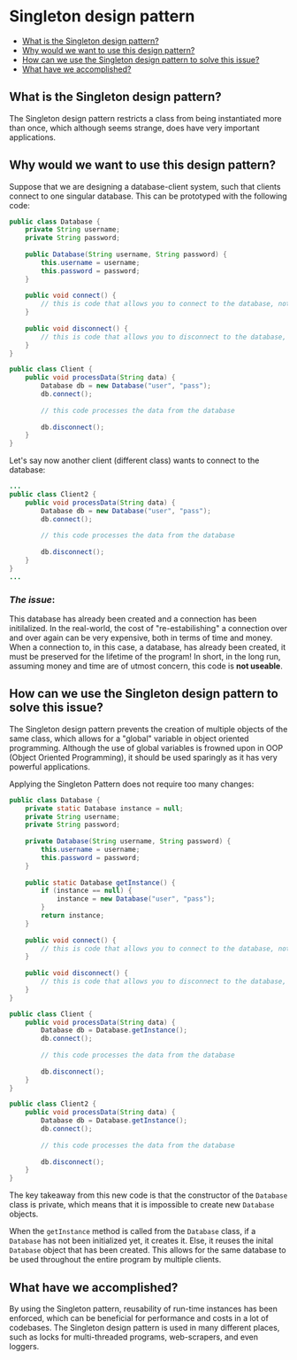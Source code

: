 # Singleton design pattern
* [What is the Singleton design pattern?](https://github.com/sidg1215/DesignPatterns/tree/main/Creational%20Design%20Patterns/Singleton%20Design%20Pattern#what-is-the-singleton-design-pattern)
* [Why would we want to use this design pattern?](https://github.com/sidg1215/DesignPatterns/tree/main/Creational%20Design%20Patterns/Singleton%20Design%20Pattern#why-would-we-want-to-use-this-design-pattern)
* [How can we use the Singleton design pattern to solve this issue?](https://github.com/sidg1215/DesignPatterns/tree/main/Creational%20Design%20Patterns/Singleton%20Design%20Pattern#how-can-we-use-the-singleton-design-pattern-to-solve-this-issue)
* [What have we accomplished?](https://github.com/sidg1215/DesignPatterns/tree/main/Creational%20Design%20Patterns/Singleton%20Design%20Pattern#what-have-we-accomplished)
## What is the Singleton design pattern?
The Singleton design pattern restricts a class from being instantiated more than once, which although seems strange, does have very important applications.
## Why would we want to use this design pattern?
Suppose that we are designing a database-client system, such that clients connect to one singular database. This can be prototyped with the following code:
```java
public class Database {
    private String username;
    private String password;
    
    public Database(String username, String password) {
        this.username = username;
        this.password = password;
    }
    
    public void connect() {
        // this is code that allows you to connect to the database, not relevant
    }
    
    public void disconnect() {
        // this is code that allows you to disconnect to the database, not relevant
    }
}

public class Client {
    public void processData(String data) {
        Database db = new Database("user", "pass");
        db.connect();
        
        // this code processes the data from the database
        
        db.disconnect();
    }
}

```

Let's say now another client (different class) wants to connect to the database:
```java
...
public class Client2 {
    public void processData(String data) {
        Database db = new Database("user", "pass");
        db.connect();
        
        // this code processes the data from the database
        
        db.disconnect();
    }
}
...
```
### ***The issue***: 
This database has already been created and a connection has been initilalized. In the real-world, the cost of "re-estabilishing" a connection over and over again can be very expensive, both in terms of time and money. When a connection to, in this case, a database, has already been created, it must be preserved for the lifetime of the program! In short, in the long run, assuming money and time are of utmost concern, this code is __not useable__.
## How can we use the Singleton design pattern to solve this issue?
The Singleton design pattern prevents the creation of multiple objects of the same class, which allows for a "global" variable in object oriented programming. Although the use of global variables is frowned upon in OOP (Object Oriented Programming), it should be used sparingly as it has very powerful applications.

Applying the Singleton Pattern does not require too many changes:
```java
public class Database {
    private static Database instance = null;
    private String username;
    private String password;
    
    private Database(String username, String password) {
        this.username = username;
        this.password = password;
    }
    
    public static Database getInstance() {
        if (instance == null) {
            instance = new Database("user", "pass");
        }
        return instance;
    }
    
    public void connect() {
        // this is code that allows you to connect to the database, not relevant
    }
    
    public void disconnect() {
        // this is code that allows you to disconnect to the database, not relevant
    }
}

public class Client {
    public void processData(String data) {
        Database db = Database.getInstance();
        db.connect();
        
        // this code processes the data from the database
        
        db.disconnect();
    }
}

public class Client2 {
    public void processData(String data) {
        Database db = Database.getInstance();
        db.connect();
        
        // this code processes the data from the database
        
        db.disconnect();
    }
}

```

The key takeaway from this new code is that the constructor of the ```Database``` class is private, which means that it is impossible to create new ```Database``` objects.

When the ```getInstance``` method is called from the ```Database``` class, if a ```Database``` has not been initialized yet, it creates it. Else, it reuses the inital ```Database``` object that has been created. This allows for the same database to be used throughout the entire program by multiple clients.

## What have we accomplished?
By using the Singleton pattern, reusability of run-time instances has been enforced, which can be beneficial for performance and costs in a lot of codebases. The Singleton design pattern is used in many different places, such as locks for multi-threaded programs, web-scrapers, and even loggers.